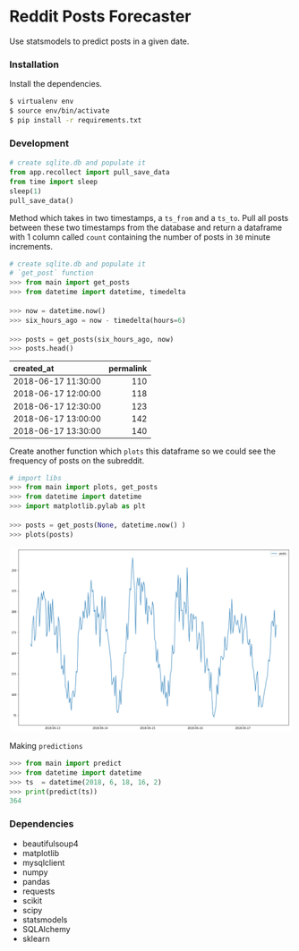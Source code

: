 # Reddit Posts Forecaster


 Use statsmodels to predict posts in a given date.

### Installation

Install the dependencies.

```sh
$ virtualenv env
$ source env/bin/activate
$ pip install -r requirements.txt
```


### Development

```python   
# create sqlite.db and populate it
from app.recollect import pull_save_data
from time import sleep
sleep(1)
pull_save_data()
```

Method which takes in two timestamps, a `ts_from` and a `ts_to`. Pull all posts between these two timestamps from the database and return a dataframe with 1 column called `count` containing the number of posts in `30` minute increments.


```python   
# create sqlite.db and populate it
# `get_post` function
>>> from main import get_posts
>>> from datetime import datetime, timedelta

>>> now = datetime.now()
>>> six_hours_ago = now - timedelta(hours=6)

>>> posts = get_posts(six_hours_ago, now)
>>> posts.head()
```

| created_at          |   permalink |
|:--------------------|------------:|
| 2018-06-17 11:30:00 |         110 |
| 2018-06-17 12:00:00 |         118 |
| 2018-06-17 12:30:00 |         123 |
| 2018-06-17 13:00:00 |         142 |
| 2018-06-17 13:30:00 |         140 |

Create another function which `plots` this dataframe so we could see the frequency of posts on the subreddit.

```python
# import libs
>>> from main import plots, get_posts
>>> from datetime import datetime
>>> import matplotlib.pylab as plt

>>> posts = get_posts(None, datetime.now() )
>>> plots(posts)
```


![Drag Racing](_.png)


Making `predictions`

```python
>>> from main import predict
>>> from datetime import datetime
>>> ts  = datetime(2018, 6, 18, 16, 2)
>>> print(predict(ts))
364
```


### Dependencies

* beautifulsoup4
* matplotlib
* mysqlclient
* numpy
* pandas
* requests
* scikit
* scipy
* statsmodels
* SQLAlchemy
* sklearn

